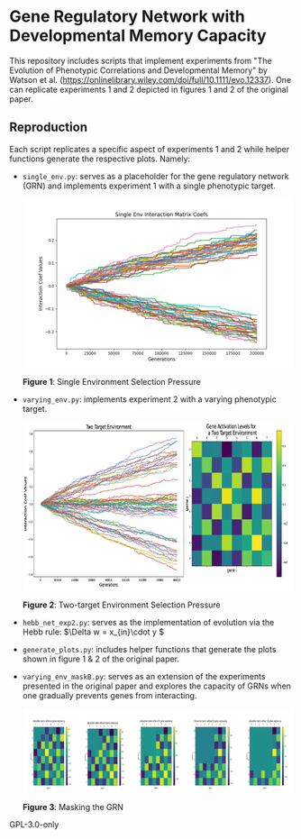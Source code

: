 # Gene Regulatory Network with Developmental Memory Capacity
This repository includes scripts that implement experiments from "The Evolution of Phenotypic Correlations and Developmental Memory" by Watson et al. (https://onlinelibrary.wiley.com/doi/full/10.1111/evo.12337). One can replicate experiments 1 and 2 depicted in figures 1 and 2 of the original paper.

## Reproduction

Each script replicates a specific aspect of experiments 1 and 2 while helper functions generate the respective plots. Namely:

- `single_env.py`: serves as a placeholder for the gene regulatory network (GRN) and implements experiment 1 with a single phenotypic target.

    <img src="readme_source\single_env.png" width="500" height="300">

    **Figure 1**: Single Environment Selection Pressure

- `varying_env.py`: implements experiment 2 with a varying phenotypic target.

    <img src="readme_source\two_target_env.png" width="800" height="300">

    **Figure 2**: Two-target Environment Selection Pressure


- `hebb_net_exp2.py`: serves as the implementation of evolution via the Hebb rule: $\Delta w = x_{in}\cdot y $
- `generate_plots.py`: includes helper functions that generate the plots shown in figure 1 & 2 of the original paper.
- `varying_env_maskB.py`: serves as an extension of the experiments presented in the original paper and explores the capacity of GRNs when one gradually prevents genes from interacting.

    <img src="readme_source\extension.png" width="900" height="150">

    **Figure 3**: Masking the GRN



GPL-3.0-only
